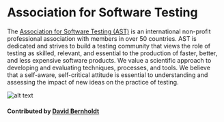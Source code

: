 # Association for Software Testing

The [Association for Software Testing (AST)](https://www.associationforsoftwaretesting.org/) is an international non-profit professional association with members in over 50 countries. AST is dedicated and strives to build a testing community that views the role of testing as skilled, relevant, and essential to the production of faster, better, and less expensive software products. We value a scientific approach to developing and evaluating techniques, processes, and tools. We believe that a self-aware, self-critical attitude is essential to understanding and assessing the impact of new ideas on the practice of testing.

![alt text](https://www.associationforsoftwaretesting.org/wp-content/uploads/new_ast_logo_white_204x102.jpg "AST Logo")

#### Contributed by [David Bernholdt](http://github.com/bernhold)

<!---
Publish: yes
Categories: collaboration
Topics: Projects and organizations
Tags: organization
Level: 2
Prerequisites: defaults
Aggregate: none
--->
